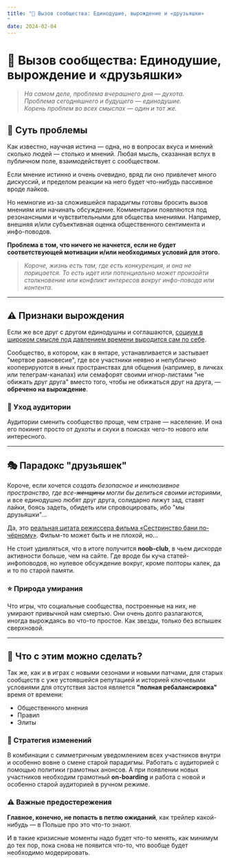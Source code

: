 ```yaml
---
title: "🌱 Вызов сообщества: Единодушие, вырождение и «друзьяшки»"
date: 2024-02-04
---
```


# 🌱 Вызов сообщества: Единодушие, вырождение и «друзьяшки»

> *На самом деле, проблема вчерашнего дня — духота.*  
> *Проблема сегодняшнего и будущего — единодушие.*  
> *Корень проблем во всех смыслах — один и тот же.*

## 🎯 Суть проблемы

Как известно, научная истина — одна, но в вопросах вкуса и мнений сколько людей — столько и мнений. Любая мысль, сказанная вслух в публичном поле, взаимодействует с сообществом.

Если мнение истинно и очень очевидно, вряд ли оно привлечет много дискуссий, и пределом реакции на него будет что-нибудь пассивное вроде лайков.

Но немногие из-за сложившейся парадигмы готовы бросить вызов мнениям или начинать обсуждение. Комментарии появляются под резонансными и чувствительными для общества мнениями. Например, внешняя и/или субъективная оценка общественного сентимента и инфо-поводов.

**Проблема в том, что ничего не начнется, если не будет соответствующей мотивации и/или необходимых условий для этого.**

> *Короче, жизнь есть там, где есть конкуренция, и она не порицается. То есть идет или потенциально может произойти столкновение или конфликт интересов вокруг инфо-повода или контента.*

---

## ⚠️ Признаки вырождения

Если же все друг с другом единодушны и соглашаются, [социум в широком смысле под давлением времени выродится сам по себе](https://www.youtube.com/watch?v=AB0yZBVoSN4).

Сообщество, в котором, как в янтаре, устанавливается и застывает "мертвое равновесие", где все участники неявно и непублично кооперируются в иных пространствах для общения (например, в личках или телеграм-каналах) или семафорят своими игнор-листами "не обижать друг друга" вместо того, чтобы не обижаться друг на друга, — **обречено на вырождение**.

### 🚪 Уход аудитории

Аудитории сменить сообщество проще, чем стране — население. И она его покинет просто от духоты и скуки в поисках чего-то нового или интересного.

---

## 🎭 Парадокс "друзьяшек"

Короче, если хочется *создать безопасное и инклюзивное пространство, где все-~~женщины~~ могли бы делиться своими историями*, и все единодушно любят друг друга, солидарно лижут зад, ставят лайки, боясь задеть, обидеть или спровоцировать, ибо "мы друзьяшки"...

Да, это [реальная цитата режиссера фильма «Сестринство бани по-чёрному»](https://ru.wikipedia.org/wiki/Сестринство_бани_по-чёрному). Фильм-то может быть и не плохой, но...

Не стоит удивляться, что в итоге получится **noob-club**, в чьем дискорде активности больше, чем на сайте. Где вроде бы куча статей-инфоповодов, но нулевое обсуждение вокруг, кроме полторы калек, да и то по старой памяти.

### ⭐ Природа умирания

Что игры, что социальные сообщества, построенные на них, не умирают привычной нам смертью. Они очень долго разлагаются, иногда вырождаясь во что-то простое. Как звезды, только без вспышек сверхновой.

---

## 🔧 Что с этим можно сделать?

Так же, как и в играх с новыми сезонами и новыми патчами, для старых сообществ с уже устоявшейся репутацией и историей ключевыми условиями для отсутствия застоя является **"полная ребалансировка"** время от времени:

- Общественного мнения
- Правил  
- Элиты

### 📢 Стратегия изменений

В комбинации с симметричным уведомлением всех участников внутри и особенно вовне о смене старой парадигмы. Работать с аудиторией с помощью политики грамотных анонсов. А при появлении новых участников необходим грамотный **on-boarding** и работа с новой и особенно старой аудиторией в ручном режиме.

### ⚠️ Важные предостережения

**Главное, конечно, не попасть в петлю ожиданий**, как трейлер какой-нибудь — в Польше про это что-то знают.

И в такие кризисные моменты надо будет что-то менять, как минимум до тех пор, пока снова не появится что-то, что вообще будет необходимо модерировать.


